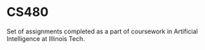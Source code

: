 # CS480
Set of assignments completed as a part of coursework in Artificial Intelligence at Illinois Tech. 
